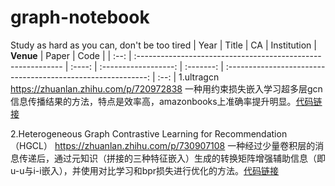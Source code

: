 # graph-notebook
Study as hard as you can, don't be too tired
| Year | Title                                                        |   CA   |     Institution      | **Venue** |                            Paper                             | Code |
| :--: | :----------------------------------------------------------- | :----: | :------------------: | :-------: | :----------------------------------------------------------: | :--: |
1.ultragcn https://zhuanlan.zhihu.com/p/720972838 一种用约束损失嵌入学习超多层gcn信息传播结果的方法，特点是效率高，amazonbooks上准确率提升明显。[代码链接](https://github.com/kuisu-GDUT/UltraGCN)

2.Heterogeneous Graph Contrastive Learning for Recommendation（HGCL） https://zhuanlan.zhihu.com/p/730907108 一种经过少量卷积层的消息传递后，通过元知识（拼接的三种特征嵌入）生成的转换矩阵增强辅助信息（即u-u与i-i嵌入），并使用对比学习和bpr损失进行优化的方法。[代码链接](https://github.com/HKUDS/HGCL)
